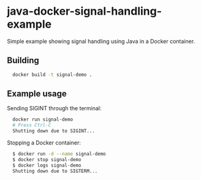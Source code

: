 # java-docker-signal-handling-example
Simple example showing signal handling using Java in a Docker container.

## Building
```bash
  docker build -t signal-demo .
```

## Example usage
Sending SIGINT through the terminal:
```bash
  docker run signal-demo
  # Press Ctrl-C
  Shutting down due to SIGINT...
```

Stopping a Docker container:
```bash
  $ docker run -d --name signal-demo
  $ docker stop signal-demo
  $ docker logs signal-demo
  Shutting down due to SIGTERM...
```
